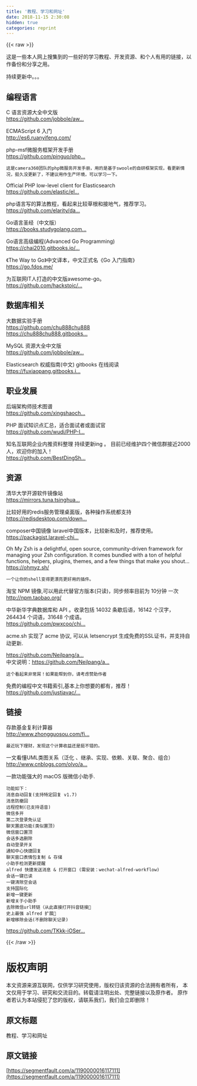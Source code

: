 ```yaml
---
title: '教程、学习和网址' 
date: 2018-11-15 2:30:08
hidden: true
categories: reprint
---
```


{{< raw >}}
<p>&#x8FD9;&#x662F;&#x4E00;&#x4E9B;&#x672C;&#x4EBA;&#x7F51;&#x4E0A;&#x641C;&#x96C6;&#x5230;&#x7684;&#x4E00;&#x4E9B;&#x597D;&#x7684;&#x5B66;&#x4E60;&#x6559;&#x7A0B;&#x3001;&#x5F00;&#x53D1;&#x8D44;&#x6E90;&#x3001;&#x548C;&#x4E2A;&#x4EBA;&#x6709;&#x7528;&#x7684;&#x94FE;&#x63A5;&#xFF0C;&#x4EE5;&#x4F5C;&#x5907;&#x4EFD;&#x548C;&#x5206;&#x4EAB;&#x4E4B;&#x7528;&#x3002;</p><p>&#x6301;&#x7EED;&#x66F4;&#x65B0;&#x4E2D;&#x3002;&#x3002;&#x3002;</p><h2><strong>&#x7F16;&#x7A0B;&#x8BED;&#x8A00;</strong></h2><p>C &#x8BED;&#x8A00;&#x8D44;&#x6E90;&#x5927;&#x5168;&#x4E2D;&#x6587;&#x7248;<br><a href="https://github.com/jobbole/awesome-c-cn" rel="nofollow noreferrer"></a><a href="https://github.com/jobbole/awesome-c-cn" rel="nofollow noreferrer">https://github.com/jobbole/aw...</a></p><p>ECMAScript 6 &#x5165;&#x95E8;<br><a href="http://es6.ruanyifeng.com/" rel="nofollow noreferrer"></a><a href="http://es6.ruanyifeng.com/" rel="nofollow noreferrer">http://es6.ruanyifeng.com/</a></p><p>php-msf&#x5FAE;&#x670D;&#x52A1;&#x6846;&#x67B6;&#x5F00;&#x53D1;&#x624B;&#x518C;<br><a href="https://github.com/pinguo/php-msf-docs" rel="nofollow noreferrer"></a><a href="https://github.com/pinguo/php-msf-docs" rel="nofollow noreferrer">https://github.com/pinguo/php...</a></p><p><code>&#x8FD9;&#x662F;camera360&#x56E2;&#x961F;&#x7684;php&#x5FAE;&#x670D;&#x52A1;&#x5F00;&#x53D1;&#x624B;&#x518C;&#xFF0C;&#x7528;&#x7684;&#x662F;&#x57FA;&#x4E8E;swoole&#x7684;&#x81EA;&#x7814;&#x6846;&#x67B6;&#x5B9E;&#x73B0;&#xFF0C;&#x770B;&#x66F4;&#x65B0;&#x60C5;&#x51B5;&#xFF0C;&#x633A;&#x4E45;&#x6CA1;&#x66F4;&#x65B0;&#x4E86;&#xFF0C;&#x4E0D;&#x5EFA;&#x8BAE;&#x7528;&#x4F5C;&#x751F;&#x4EA7;&#x73AF;&#x5883;&#xFF0C;&#x53EF;&#x4EE5;&#x5B66;&#x4E60;&#x4E00;&#x4E0B;&#x3002;</code></p><p>Official PHP low-level client for Elasticsearch<br><a href="https://github.com/elastic/elasticsearch-php" rel="nofollow noreferrer"></a><a href="https://github.com/elastic/elasticsearch-php" rel="nofollow noreferrer">https://github.com/elastic/el...</a></p><p>php&#x8BED;&#x8A00;&#x5199;&#x7684;&#x7B97;&#x6CD5;&#x6559;&#x7A0B;&#xFF0C;&#x770B;&#x8D77;&#x6765;&#x6BD4;&#x8F83;&#x8349;&#x6839;&#x548C;&#x63A5;&#x5730;&#x6C14;&#xFF0C;&#x63A8;&#x8350;&#x5B66;&#x4E60;&#x3002;<br><a href="https://github.com/elarity/data-structure-php" rel="nofollow noreferrer"></a><a href="https://github.com/elarity/data-structure-php" rel="nofollow noreferrer">https://github.com/elarity/da...</a></p><p>Go&#x8BED;&#x8A00;&#x5723;&#x7ECF;&#xFF08;&#x4E2D;&#x6587;&#x7248;&#xFF09;<br><a href="https://books.studygolang.com/gopl-zh/" rel="nofollow noreferrer"></a><a href="https://books.studygolang.com/gopl-zh/" rel="nofollow noreferrer">https://books.studygolang.com...</a></p><p>Go&#x8BED;&#x8A00;&#x9AD8;&#x7EA7;&#x7F16;&#x7A0B;(Advanced Go Programming)<br><a href="https://chai2010.gitbooks.io/advanced-go-programming-book/content/" rel="nofollow noreferrer"></a><a href="https://chai2010.gitbooks.io/advanced-go-programming-book/content/" rel="nofollow noreferrer">https://chai2010.gitbooks.io/...</a></p><p>&#x300A;The Way to Go&#x300B;&#x4E2D;&#x6587;&#x8BD1;&#x672C;&#xFF0C;&#x4E2D;&#x6587;&#x6B63;&#x5F0F;&#x540D;&#x300A;Go &#x5165;&#x95E8;&#x6307;&#x5357;&#x300B;<br><a href="https://go.fdos.me/" rel="nofollow noreferrer"></a><a href="https://go.fdos.me/" rel="nofollow noreferrer">https://go.fdos.me/</a></p><p>&#x4E3A;&#x4E92;&#x8054;&#x7F51;IT&#x4EBA;&#x6253;&#x9020;&#x7684;&#x4E2D;&#x6587;&#x7248;awesome-go&#x3002;<br><a href="https://github.com/hackstoic/golang-open-source-projects" rel="nofollow noreferrer"></a><a href="https://github.com/hackstoic/golang-open-source-projects" rel="nofollow noreferrer">https://github.com/hackstoic/...</a></p><h2><strong>&#x6570;&#x636E;&#x5E93;&#x76F8;&#x5173;</strong></h2><p>&#x5927;&#x6570;&#x636E;&#x5B9E;&#x9A8C;&#x624B;&#x518C;<br><a href="https://github.com/chu888chu888" rel="nofollow noreferrer"></a><a href="https://github.com/chu888chu888" rel="nofollow noreferrer">https://github.com/chu888chu888</a><br><a href="https://chu888chu888.gitbooks.io/hadoopstudy/content/" rel="nofollow noreferrer"></a><a href="https://chu888chu888.gitbooks.io/hadoopstudy/content/" rel="nofollow noreferrer">https://chu888chu888.gitbooks...</a></p><p>MySQL &#x8D44;&#x6E90;&#x5927;&#x5168;&#x4E2D;&#x6587;&#x7248;<br><a href="https://github.com/jobbole/awesome-mysql-cn" rel="nofollow noreferrer"></a><a href="https://github.com/jobbole/awesome-mysql-cn" rel="nofollow noreferrer">https://github.com/jobbole/aw...</a></p><p>Elasticsearch &#x6743;&#x5A01;&#x6307;&#x5357;(&#x4E2D;&#x6587;) gitbooks &#x5728;&#x7EBF;&#x9605;&#x8BFB;<br><a href="https://fuxiaopang.gitbooks.io/learnelasticsearch/getting_started/" rel="nofollow noreferrer"></a><a href="https://fuxiaopang.gitbooks.io/learnelasticsearch/getting_started/" rel="nofollow noreferrer">https://fuxiaopang.gitbooks.i...</a></p><h2><strong>&#x804C;&#x4E1A;&#x53D1;&#x5C55;</strong></h2><p>&#x540E;&#x7AEF;&#x67B6;&#x6784;&#x5E08;&#x6280;&#x672F;&#x56FE;&#x8C31;<br><a href="https://github.com/xingshaocheng/architect-awesome" rel="nofollow noreferrer"></a><a href="https://github.com/xingshaocheng/architect-awesome" rel="nofollow noreferrer">https://github.com/xingshaoch...</a></p><p>PHP &#x9762;&#x8BD5;&#x77E5;&#x8BC6;&#x70B9;&#x6C47;&#x603B;&#xFF0C;&#x9002;&#x5408;&#x9762;&#x8BD5;&#x8005;&#x6216;&#x9762;&#x8BD5;&#x5B98;<br><a href="https://github.com/wudi/PHP-Interview-Best-Practices-in-China" rel="nofollow noreferrer">https://github.com/wudi/PHP-I...</a></p><p>&#x77E5;&#x540D;&#x4E92;&#x8054;&#x7F51;&#x4F01;&#x4E1A;&#x5185;&#x63A8;&#x8D44;&#x6599;&#x6574;&#x7406; &#x6301;&#x7EED;&#x66F4;&#x65B0;ing &#x3002; &#x76EE;&#x524D;&#x5DF2;&#x7ECF;&#x7EF4;&#x62A4;&#x56DB;&#x4E2A;&#x5FAE;&#x4FE1;&#x7FA4;&#x63A5;&#x8FD1;2000&#x4EBA;&#xFF0C;&#x6B22;&#x8FCE;&#x4F60;&#x7684;&#x52A0;&#x5165;&#xFF01;<br><a href="https://github.com/BestDingSheng/resources" rel="nofollow noreferrer"></a><a href="https://github.com/BestDingSheng/resources" rel="nofollow noreferrer">https://github.com/BestDingSh...</a></p><h2><strong>&#x8D44;&#x6E90;</strong></h2><p>&#x6E05;&#x534E;&#x5927;&#x5B66;&#x5F00;&#x6E90;&#x8F6F;&#x4EF6;&#x955C;&#x50CF;&#x7AD9;<br><a href="https://mirrors.tuna.tsinghua.edu.cn/" rel="nofollow noreferrer"></a><a href="https://mirrors.tuna.tsinghua.edu.cn/" rel="nofollow noreferrer">https://mirrors.tuna.tsinghua...</a></p><p>&#x6BD4;&#x8F83;&#x597D;&#x7528;&#x7684;redis&#x670D;&#x52A1;&#x7BA1;&#x7406;&#x684C;&#x9762;&#x7248;&#xFF0C;&#x5404;&#x79CD;&#x64CD;&#x4F5C;&#x7CFB;&#x7EDF;&#x90FD;&#x652F;&#x6301;<br><a href="https://redisdesktop.com/download" rel="nofollow noreferrer"></a><a href="https://redisdesktop.com/download" rel="nofollow noreferrer">https://redisdesktop.com/down...</a></p><p>composer&#x4E2D;&#x56FD;&#x955C;&#x50CF; laravel&#x4E2D;&#x56FD;&#x7248;&#x672C;&#xFF0C;&#x6BD4;&#x8F83;&#x65B0;&#x548C;&#x53CA;&#x65F6;&#xFF0C;&#x63A8;&#x8350;&#x4F7F;&#x7528;&#x3002;<br><a href="https://packagist.laravel-china.org/" rel="nofollow noreferrer"></a><a href="https://packagist.laravel-china.org/" rel="nofollow noreferrer">https://packagist.laravel-chi...</a></p><p>Oh My Zsh is a delightful, open source, community-driven framework for managing your Zsh configuration. It comes bundled with a ton of helpful functions, helpers, plugins, themes, and a few things that make you shout...<br><a href="https://ohmyz.sh/" rel="nofollow noreferrer"></a><a href="https://ohmyz.sh/" rel="nofollow noreferrer">https://ohmyz.sh/</a></p><p><code>&#x4E00;&#x4E2A;&#x8BA9;&#x4F60;&#x7684;shell&#x53D8;&#x5F97;&#x66F4;&#x6F02;&#x4EAE;&#x66F4;&#x597D;&#x7528;&#x7684;&#x63D2;&#x4EF6;&#x3002;</code></p><p>&#x6DD8;&#x5B9D; NPM &#x955C;&#x50CF;,&#x53EF;&#x4EE5;&#x7528;&#x6B64;&#x4EE3;&#x66FF;&#x5B98;&#x65B9;&#x7248;&#x672C;(&#x53EA;&#x8BFB;)&#xFF0C;&#x540C;&#x6B65;&#x9891;&#x7387;&#x76EE;&#x524D;&#x4E3A; 10&#x5206;&#x949F; &#x4E00;&#x6B21;<br><a href="http://npm.taobao.org/" rel="nofollow noreferrer"></a><a href="http://npm.taobao.org/" rel="nofollow noreferrer">http://npm.taobao.org/</a></p><p>&#x4E2D;&#x534E;&#x65B0;&#x534E;&#x5B57;&#x5178;&#x6570;&#x636E;&#x5E93;&#x548C; API &#x3002;&#x6536;&#x5F55;&#x5305;&#x62EC; 14032 &#x6761;&#x6B47;&#x540E;&#x8BED;&#xFF0C;16142 &#x4E2A;&#x6C49;&#x5B57;&#xFF0C;264434 &#x4E2A;&#x8BCD;&#x8BED;&#xFF0C;31648 &#x4E2A;&#x6210;&#x8BED;&#x3002;<br><a href="https://github.com/pwxcoo/chinese-xinhua" rel="nofollow noreferrer"></a><a href="https://github.com/pwxcoo/chinese-xinhua" rel="nofollow noreferrer">https://github.com/pwxcoo/chi...</a></p><p>acme.sh &#x5B9E;&#x73B0;&#x4E86; acme &#x534F;&#x8BAE;, &#x53EF;&#x4EE5;&#x4ECE; letsencrypt &#x751F;&#x6210;&#x514D;&#x8D39;&#x7684;SSL&#x8BC1;&#x4E66;&#xFF0C;&#x5E76;&#x652F;&#x6301;&#x81EA;&#x52A8;&#x66F4;&#x65B0;.</p><p><a href="https://github.com/Neilpang/acme.sh" rel="nofollow noreferrer"></a><a href="https://github.com/Neilpang/acme.sh" rel="nofollow noreferrer">https://github.com/Neilpang/a...</a><br>&#x4E2D;&#x6587;&#x8BF4;&#x660E;&#xFF1A;<a href="https://github.com/Neilpang/acme.sh/wiki/%E8%AF%B4%E6%98%8E" rel="nofollow noreferrer"></a><a href="https://github.com/Neilpang/acme.sh/wiki/%E8%AF%B4%E6%98%8E" rel="nofollow noreferrer">https://github.com/Neilpang/a...</a></p><p><code>&#x8FD9;&#x4E2A;&#x770B;&#x8D77;&#x6765;&#x975E;&#x5E38;&#x5C4C;&#xFF01;&#x5982;&#x679C;&#x80FD;&#x5E2E;&#x5230;&#x4F60;&#xFF0C;&#x8BF7;&#x8003;&#x8651;&#x8D5E;&#x52A9;&#x4F5C;&#x8005;</code></p><p>&#x514D;&#x8D39;&#x7684;&#x7F16;&#x7A0B;&#x4E2D;&#x6587;&#x4E66;&#x7C4D;&#x7D22;&#x5F15;,&#x57FA;&#x672C;&#x4E0A;&#x4F60;&#x60F3;&#x8981;&#x7684;&#x90FD;&#x6709;&#xFF0C;&#x63A8;&#x8350;&#xFF01;<br><a href="https://github.com/justjavac/free-programming-books-zh_CN" rel="nofollow noreferrer"></a><a href="https://github.com/justjavac/free-programming-books-zh_CN" rel="nofollow noreferrer">https://github.com/justjavac/...</a></p><h2><strong>&#x94FE;&#x63A5;</strong></h2><p>&#x5B58;&#x6B3E;&#x57FA;&#x91D1;&#x590D;&#x5229;&#x8BA1;&#x7B97;&#x5668;<br><a href="http://www.zhongguosou.com/finance/fuli_jisuan.html" rel="nofollow noreferrer"></a><a href="http://www.zhongguosou.com/finance/fuli_jisuan.html" rel="nofollow noreferrer">http://www.zhongguosou.com/fi...</a></p><p><code>&#x6700;&#x8FD1;&#x73A9;&#x4E0B;&#x7406;&#x8D22;&#xFF0C;&#x53D1;&#x73B0;&#x8FD9;&#x4E2A;&#x8BA1;&#x7B97;&#x6536;&#x76CA;&#x8FD8;&#x662F;&#x633A;&#x4E0D;&#x9519;&#x7684;&#x3002;</code></p><p>&#x4E00;&#x6587;&#x770B;&#x61C2;UML&#x7C7B;&#x56FE;&#x5173;&#x7CFB;&#xFF08;&#x6CDB;&#x5316; &#x3001;&#x7EE7;&#x627F;&#x3001;&#x5B9E;&#x73B0;&#x3001;&#x4F9D;&#x8D56;&#x3001;&#x5173;&#x8054;&#x3001;&#x805A;&#x5408;&#x3001;&#x7EC4;&#x5408;&#xFF09;<br><a href="http://www.cnblogs.com/olvo/archive/2012/05/03/2481014.html" rel="nofollow noreferrer"></a><a href="http://www.cnblogs.com/olvo/archive/2012/05/03/2481014.html" rel="nofollow noreferrer">http://www.cnblogs.com/olvo/a...</a></p><p>&#x4E00;&#x6B3E;&#x529F;&#x80FD;&#x5F3A;&#x5927;&#x7684; macOS &#x7248;&#x5FAE;&#x4FE1;&#x5C0F;&#x52A9;&#x624B;.</p><pre><code>&#x529F;&#x80FD;&#x5982;&#x4E0B;&#xFF1A;
&#x6D88;&#x606F;&#x81EA;&#x52A8;&#x56DE;&#x590D;(&#x652F;&#x6301;&#x7279;&#x5B9A;&#x56DE;&#x590D; v1.7)
&#x6D88;&#x606F;&#x9632;&#x64A4;&#x56DE;
&#x8FDC;&#x7A0B;&#x63A7;&#x5236;(&#x5DF2;&#x652F;&#x6301;&#x8BED;&#x97F3;)
&#x5FAE;&#x4FE1;&#x591A;&#x5F00;
&#x7B2C;&#x4E8C;&#x6B21;&#x767B;&#x5F55;&#x514D;&#x8BA4;&#x8BC1;
&#x804A;&#x5929;&#x7F6E;&#x5E95;&#x529F;&#x80FD;(&#x7C7B;&#x4F3C;&#x7F6E;&#x9876;)
&#x5FAE;&#x4FE1;&#x7A97;&#x53E3;&#x7F6E;&#x9876;
&#x4F1A;&#x8BDD;&#x591A;&#x9009;&#x5220;&#x9664;
&#x81EA;&#x52A8;&#x767B;&#x5F55;&#x5F00;&#x5173;
&#x901A;&#x77E5;&#x4E2D;&#x5FC3;&#x5FEB;&#x6377;&#x56DE;&#x590D;
&#x804A;&#x5929;&#x7A97;&#x53E3;&#x8868;&#x60C5;&#x5305;&#x590D;&#x5236; &amp; &#x5B58;&#x50A8;
&#x5C0F;&#x52A9;&#x624B;&#x68C0;&#x6D4B;&#x66F4;&#x65B0;&#x63D0;&#x9192;
alfred &#x5FEB;&#x6377;&#x53D1;&#x9001;&#x6D88;&#x606F; &amp; &#x6253;&#x5F00;&#x7A97;&#x53E3; (&#x9700;&#x5B89;&#x88C5;&#xFF1A;wechat-alfred-workflow)
&#x4F1A;&#x8BDD;&#x4E00;&#x952E;&#x5DF2;&#x8BFB;
&#x4E00;&#x952E;&#x6E05;&#x9664;&#x7A7A;&#x4F1A;&#x8BDD;
&#x652F;&#x6301;&#x56FD;&#x9645;&#x5316;
&#x65B0;&#x589E;&#x4E00;&#x952E;&#x66F4;&#x65B0;
&#x65B0;&#x589E;&#x5173;&#x4E8E;&#x5C0F;&#x52A9;&#x624B;
&#x53BB;&#x9664;&#x5FAE;&#x4FE1;url&#x8F6C;&#x94FE;&#xFF08;&#x4ECE;&#x6B64;&#x76F4;&#x63A5;&#x6253;&#x5F00;&#x6296;&#x97F3;&#x94FE;&#x63A5;&#x1F31D;
&#x53F2;&#x4E0A;&#x6700;&#x5F3A; alfred &#x6269;&#x5C55;&#x1F31A;
&#x65B0;&#x589E;&#x79FB;&#x9664;&#x4F1A;&#x8BDD;(&#x4E0D;&#x5220;&#x9664;&#x804A;&#x5929;&#x8BB0;&#x5F55;)
</code></pre><p><a href="https://github.com/TKkk-iOSer/WeChatPlugin-MacOS" rel="nofollow noreferrer"></a><a href="https://github.com/TKkk-iOSer/WeChatPlugin-MacOS" rel="nofollow noreferrer">https://github.com/TKkk-iOSer...</a></p>
{{< /raw >}}

# 版权声明
本文资源来源互联网，仅供学习研究使用，版权归该资源的合法拥有者所有，
本文仅用于学习、研究和交流目的。转载请注明出处、完整链接以及原作者。
原作者若认为本站侵犯了您的版权，请联系我们，我们会立即删除！

## 原文标题
教程、学习和网址

## 原文链接
[https://segmentfault.com/a/1190000016117111](https://segmentfault.com/a/1190000016117111)

